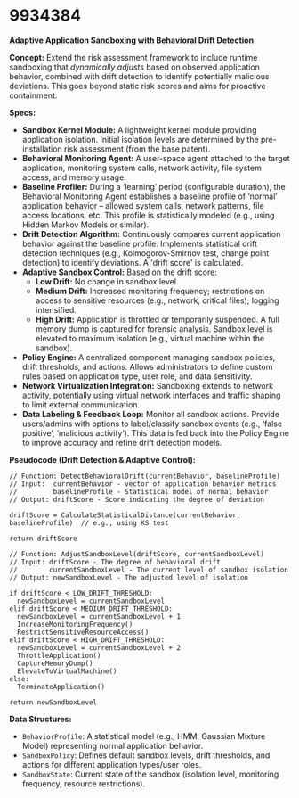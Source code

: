 # 9934384

**Adaptive Application Sandboxing with Behavioral Drift Detection**

**Concept:** Extend the risk assessment framework to include runtime sandboxing that *dynamically adjusts* based on observed application behavior, combined with drift detection to identify potentially malicious deviations. This goes beyond static risk scores and aims for proactive containment.

**Specs:**

*   **Sandbox Kernel Module:** A lightweight kernel module providing application isolation. Initial isolation levels are determined by the pre-installation risk assessment (from the base patent).
*   **Behavioral Monitoring Agent:** A user-space agent attached to the target application, monitoring system calls, network activity, file system access, and memory usage.
*   **Baseline Profiler:** During a ‘learning’ period (configurable duration), the Behavioral Monitoring Agent establishes a baseline profile of ‘normal’ application behavior – allowed system calls, network patterns, file access locations, etc. This profile is statistically modeled (e.g., using Hidden Markov Models or similar).
*   **Drift Detection Algorithm:** Continuously compares current application behavior against the baseline profile. Implements statistical drift detection techniques (e.g., Kolmogorov-Smirnov test, change point detection) to identify deviations. A 'drift score' is calculated.
*   **Adaptive Sandbox Control:** Based on the drift score:
    *   **Low Drift:** No change in sandbox level.
    *   **Medium Drift:** Increased monitoring frequency; restrictions on access to sensitive resources (e.g., network, critical files); logging intensified.
    *   **High Drift:** Application is throttled or temporarily suspended. A full memory dump is captured for forensic analysis. Sandbox level is elevated to maximum isolation (e.g., virtual machine within the sandbox).
*   **Policy Engine:** A centralized component managing sandbox policies, drift thresholds, and actions. Allows administrators to define custom rules based on application type, user role, and data sensitivity.
*   **Network Virtualization Integration:** Sandboxing extends to network activity, potentially using virtual network interfaces and traffic shaping to limit external communication.
*   **Data Labeling & Feedback Loop:**  Monitor all sandbox actions. Provide users/admins with options to label/classify sandbox events (e.g., ‘false positive’, ‘malicious activity’). This data is fed back into the Policy Engine to improve accuracy and refine drift detection models.

**Pseudocode (Drift Detection & Adaptive Control):**

```
// Function: DetectBehavioralDrift(currentBehavior, baselineProfile)
// Input:  currentBehavior - vector of application behavior metrics
//         baselineProfile - Statistical model of normal behavior
// Output: driftScore - Score indicating the degree of deviation

driftScore = CalculateStatisticalDistance(currentBehavior, baselineProfile)  // e.g., using KS test

return driftScore

// Function: AdjustSandboxLevel(driftScore, currentSandboxLevel)
// Input: driftScore - The degree of behavioral drift
//        currentSandboxLevel - The current level of sandbox isolation
// Output: newSandboxLevel - The adjusted level of isolation

if driftScore < LOW_DRIFT_THRESHOLD:
  newSandboxLevel = currentSandboxLevel
elif driftScore < MEDIUM_DRIFT_THRESHOLD:
  newSandboxLevel = currentSandboxLevel + 1
  IncreaseMonitoringFrequency()
  RestrictSensitiveResourceAccess()
elif driftScore < HIGH_DRIFT_THRESHOLD:
  newSandboxLevel = currentSandboxLevel + 2
  ThrottleApplication()
  CaptureMemoryDump()
  ElevateToVirtualMachine()
else:
  TerminateApplication()

return newSandboxLevel
```

**Data Structures:**

*   `BehaviorProfile`: A statistical model (e.g., HMM, Gaussian Mixture Model) representing normal application behavior.
*   `SandboxPolicy`:  Defines default sandbox levels, drift thresholds, and actions for different application types/user roles.
*   `SandboxState`: Current state of the sandbox (isolation level, monitoring frequency, resource restrictions).